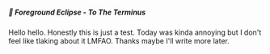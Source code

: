 ##### 🎵 Foreground Eclipse - To The Terminus

Hello hello. Honestly this is just a test. Today was kinda annoying but I don't feel like tlaking about it LMFAO. Thanks maybe I'll write more later.